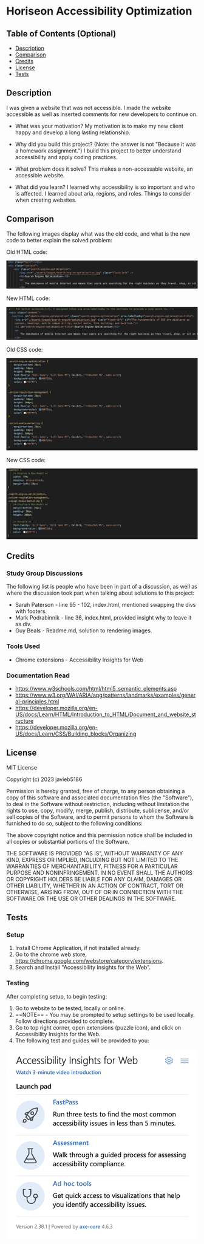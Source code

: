 # Horiseon Accessibility Optimization

## Table of Contents (Optional)

- [Description](#description)
- [Comparison](#comparison)
- [Credits](#credits)
- [License](#license)
- [Tests](#tests)

## Description

I was given a website that was not accessible. I made the website accessible as well as inserted comments for new developers to continue on. 

- What was your motivation?
  My motivation is to make my new client happy and develop a long lasting relationship. 

- Why did you build this project? (Note: the answer is not "Because it was a homework assignment.")
  I build this project to better understand accessibility and apply coding practices.

- What problem does it solve?
  This makes a non-accessable website, an accessible website.

- What did you learn?
  I learned why accessibility is so important and who is affected. I learned about aria, regions, and roles. Things to consider when 
  creating websites. 


## Comparison

The following images display what was the old code, and what is the new code to better explain the solved problem:

Old HTML code: 

![Old HTML code, no semantics seen](/Develop/assets/images/old-html-code-screenshot.png)

New HTML code:

![New HTML code, semantics and comments seen](/Develop/assets/images/new-html-code-screenshot.png)

Old CSS code:

![Old CSS code, no organization and no comments](/Develop/assets/images/old-css-code-screenshot.png)

New CSS code:

![New CSS code, catergorized and comments](/Develop/assets/images/new-css-code-screenshot.png)

## Credits
### Study Group Discussions

The following list is people who have been in part of a discussion, as well as where the discussion took part when talking about solutions to this project:

- Sarah Paterson - line 95 - 102, index.html, mentioned swapping the divs with footers.
- Mark Podrabinnik - line 36, index.html, provided insight why to leave it as div. 
- Guy Beals - Readme.md, solution to rendering images.

### Tools Used

- Chrome extensions - Accessibility Insights for Web

### Documentation Read

- https://www.w3schools.com/html/html5_semantic_elements.asp
- https://www.w3.org/WAI/ARIA/apg/patterns/landmarks/examples/general-principles.html
- https://developer.mozilla.org/en-US/docs/Learn/HTML/Introduction_to_HTML/Document_and_website_structure
- https://developer.mozilla.org/en-US/docs/Learn/CSS/Building_blocks/Organizing

## License

MIT License

Copyright (c) 2023 javieb5186

Permission is hereby granted, free of charge, to any person obtaining a copy
of this software and associated documentation files (the "Software"), to deal
in the Software without restriction, including without limitation the rights
to use, copy, modify, merge, publish, distribute, sublicense, and/or sell
copies of the Software, and to permit persons to whom the Software is
furnished to do so, subject to the following conditions:

The above copyright notice and this permission notice shall be included in all
copies or substantial portions of the Software.

THE SOFTWARE IS PROVIDED "AS IS", WITHOUT WARRANTY OF ANY KIND, EXPRESS OR
IMPLIED, INCLUDING BUT NOT LIMITED TO THE WARRANTIES OF MERCHANTABILITY,
FITNESS FOR A PARTICULAR PURPOSE AND NONINFRINGEMENT. IN NO EVENT SHALL THE
AUTHORS OR COPYRIGHT HOLDERS BE LIABLE FOR ANY CLAIM, DAMAGES OR OTHER
LIABILITY, WHETHER IN AN ACTION OF CONTRACT, TORT OR OTHERWISE, ARISING FROM,
OUT OF OR IN CONNECTION WITH THE SOFTWARE OR THE USE OR OTHER DEALINGS IN THE
SOFTWARE.

## Tests

### Setup

1. Install Chrome Application, if not installed already.
2. Go to the chrome web store, https://chrome.google.com/webstore/category/extensions.
3. Search and Install "Accessibility Insights for the Web". 

### Testing

After completing setup, to begin testing:

1. Go to website to be tested, locally or online. 
2. ==NOTE== - You may be prompted to setup settings to be used locally. Follow directions provided to complete. 
3. Go to top right corner, open extensions (puzzle icon), and click on Accessibility Insights for the Web.
4. The following test and guides will be provided to you:


![Accessibility Tool Options](/Develop/assets/images/accessibility-tools-screenshot.png)
